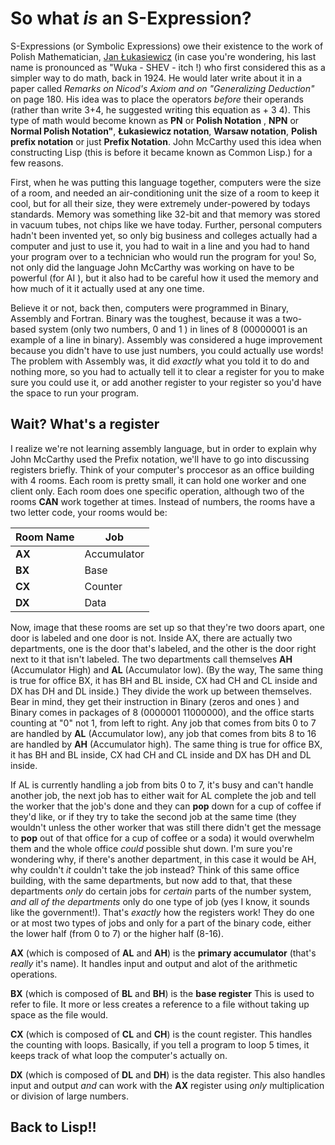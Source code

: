 
# So what *is* an S-Expression?

S-Expressions (or Symbolic Expressions) owe their existence to the work of Polish Mathematician, [Jan Łukasiewicz](https://en.wikipedia.org/wiki/Polish_notation) (in case you're wondering, his last name is pronounced as "Wuka - SHEV - itch
!) who first considered this as a simpler way to do math, back in 1924. He would later write about it in a paper called
*Remarks on Nicod's Axiom and on "Generalizing Deduction"* on page 180. His idea was to place the operators *before* their
operands (rather than write 3+4, he suggested writing this equation as + 3 4). This type of math would 
become known as **PN** or **Polish Notation** , **NPN** or **Normal Polish Notation"**, **Łukasiewicz notation**, **Warsaw
notation**, **Polish prefix notation** or just **Prefix Notation**. John McCarthy used this idea when constructing Lisp 
(this is before it became known as Common Lisp.) for a few reasons.

First, when he was putting this language together, computers were the size of a room, and needed an air-conditioning unit 
the size of a room to keep it cool, but for all their size, they were extremely under-powered by todays standards.
Memory was something like 32-bit and that memory was stored in vacuum tubes, not chips like we have today. Further,
personal computers hadn't been invented yet, so only big business and colleges actually had a computer and just to
use it, you had to wait in a line and you had to hand your program over to a technician who would run the program
for you! So, not only did the language John McCarthy was working on have to be powerful (for AI ), but it also
had to be careful how it used the memory and how much of it it actually used at any one time.

Believe it or not, back then, computers were programmed in Binary, Assembly and Fortran. Binary was the toughest, because
it was a two-based system (only two numbers, 0 and 1 ) in lines of 8 (00000001 is an example of a line in binary). 
Assembly was considered a huge improvement because you didn't have to use just numbers, you could actually use
words!  The problem with Assembly was, it did *exactly* what you told it to do and nothing more, so you had to
actually tell it to clear a register for you to make sure you could use it, or add another register to your 
register so you'd have the space to run your program.

## Wait?  What's a register

I realize we're not learning assembly language, but in order to explain why John McCarthy used the Prefix notation,
we'll have to go into discussing registers briefly. Think of your computer's proccesor as an office building with 
4 rooms. Each room is pretty small, it can hold one worker and one client only. Each room does one specific operation,
although two of the rooms **CAN** work together at times. Instead of numbers, the rooms have a two letter code,
your rooms would be:

| Room Name | Job             |
|-----------|-----------------|
|**AX**     |    Accumulator  |
|**BX**     |    Base         |
|**CX**     |    Counter      |
|**DX**     |    Data         |


Now, image that these rooms are set up so that they're two doors apart, one door is labeled and one door
is not. Inside AX, there are actually two departments, one is the door that's labeled, and the other is 
the door right next to it that isn't labeled. The two departments call themselves **AH** (Accumulator High) and 
**AL** (Accumulator low). (By the way, The same thing is true for office BX, it has BH and BL inside, CX had CH and CL 
inside and DX has DH and DL inside.) They divide the work up between themselves. Bear in mind, they get their instruction in 
Binary (zeros and ones ) and Binary comes in packages of 8 (0000001 11000000), and the office starts counting at 
"0" not 1, from left to right. Any job that comes from bits 0 to 7 are handled by **AL** (Accumulator low),
any job that comes from bits 8 to 16 are handled by **AH** (Accumulator high). The same thing is true for 
office BX, it has BH and BL inside, CX had CH and CL inside and DX has DH and DL inside.

If AL is currently handling a job from bits 0 to 7, it's busy and can't handle another job, the next job has to 
either wait for AL complete the job and tell the worker that the job's done and they can **pop** down for a cup of coffee
if they'd like, or if they try to take the second job at the same time (they wouldn't unless the other worker that was
still there didn't get the message to **pop** out of that office for a cup of coffee or a soda) it would overwhelm 
them and the whole office *could* possible shut down. I'm sure you're wondering why, if there's another department, in 
this case it would be AH, why couldn't *it* couldn't take the job instead? Think of this same office building, with the same departments, but now
add to that, that these departments *only* do certain jobs for *certain* parts of the number system, *and all of the departments* only
do one type of job (yes I know, it sounds like the government!). That's *exactly* how the registers work! They do one or at most two types
of jobs and only for a part of the binary code, either the lower half (from 0 to 7) or the higher half (8-16).  

**AX** (which is composed of **AL** and **AH**) is the **primary accumulator** (that's *really* it's name). It handles input and output and alot of the 
arithmetic operations.

**BX** (which is composed of **BL** and **BH**) is the **base register**  This is used to refer to file. It more or less creates a reference to a file without taking up 
space as the file would.

**CX** (which is composed of **CL** and **CH**) is the count register. This handles the counting with loops. Basically, if you tell a program to loop 5 times, it keeps
track of what loop the computer's actually on.

**DX** (which is composed of **DL** and **DH**) is the data register. This also handles input and output *and* can work with the **AX** register using *only*
multiplication or division of large numbers.

## Back to Lisp!!

